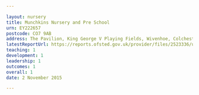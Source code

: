 ```yaml
---

layout: nursery
title: Munchkins Nursery and Pre School
urn: EY222657
postcode: CO7 9AB
address: The Pavilion, King George V Playing Fields, Wivenhoe, Colchester, Essex, CO7 9AB
latestReportUrl: https://reports.ofsted.gov.uk/provider/files/2523336/urn/EY222657.pdf
teaching: 1
development: 1
leadership: 1
outcomes: 1
overall: 1
date: 2 November 2015

---
```


